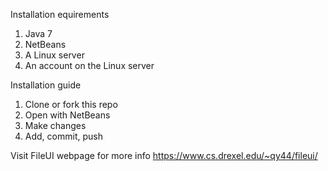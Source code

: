 Installation equirements

1) Java 7
2) NetBeans
3) A Linux server
4) An account on the Linux server


Installation guide

1) Clone or fork this repo
2) Open with NetBeans
3) Make changes
4) Add, commit, push

Visit FileUI webpage for more info
https://www.cs.drexel.edu/~qy44/fileui/
